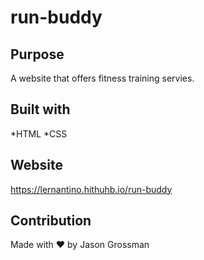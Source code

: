 # run-buddy

## Purpose
A website that offers fitness training servies.

## Built with
*HTML
*CSS

## Website
https://lernantino.hithuhb.io/run-buddy

## Contribution
Made with ❤️ by Jason Grossman
